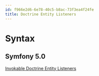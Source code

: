 ```yaml
---
id: f966e2d6-6e78-40c5-b8ac-73f3ea4f24fe
title: Doctrine Entity Listeners
---
```


# Syntax

## Symfony 5.0

[Invokable Doctrine Entity
Listeners](20201113180722-invokable_doctrine_entity_listeners)
